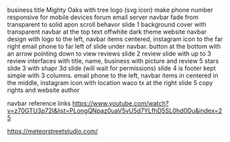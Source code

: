 business title Mighty Oaks with tree logo (svg icon)
make phone number responsive for mobile devices
forum email server 
navbar fade from transparent to solid apon scroll behavor
slide 1 background cover with transparent navbar at the top text offwhite dark theme website
navbar design with logo to the left, navbar items centered, instagram icon to the far right
email phone to far left of slide under navbar.
button at the bottom with an arrow pointing down to view reviews
slide 2 review slide with up to 3 review interfaces with title, name, business with picture and review 5 stars
slide 3 with shapr 3d slide (will wait for permissions)
slide 4 is footer kept simple with 3 columns. email phone to the left, navbar items in centered in the middle, instagram icon with location waco tx at the right
slide 5 copy rights and website author

navbar reference links 
https://www.youtube.com/watch?v=z70GTU3p72I&list=PLongQNpaz0uaV5vU5d7YLfhD5SL0hd0Du&index=25

https://meteorstreetstudio.com/